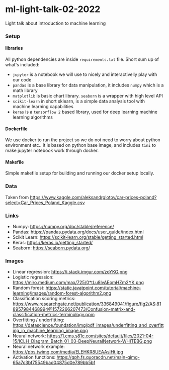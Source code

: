 # ml-light-talk-02-2022
Light talk about introduction to machine learning

### Setup

#### libraries

All python dependencies are inside `requirements.txt` file. Short sum up of what's included:

- `jupyter` is a notebook we will use to nicely and interactivelly play with our code
- `pandas` is a base library for data manipulation, it includes `numpy` which is a math library
- `matplotlib` is basic chart library. `seaborn` is a wrapper with high level API
- `scikit-learn` in short sklearn, is a simple data analysis tool with machine learning capabilities
- `keras` is a `tensorflow 2` based library, used for deep learning machine learning algorithms

#### Dockerfile

We use docker to run the project so we do not need to worry about python environment etc..
It is based on python base image, and includes `tini` to make jupyter notebook work through docker.

#### Makefile

Simple makefile setup for building and running our docker setup locally.

### Data

Taken from https://www.kaggle.com/aleksandrglotov/car-prices-poland?select=Car_Prices_Poland_Kaggle.csv

### Links

- Numpy: https://numpy.org/doc/stable/reference/
- Pandas: https://pandas.pydata.org/docs/user_guide/index.html
- Scikit Learn: https://scikit-learn.org/stable/getting_started.html
- Keras: https://keras.io/getting_started/
- Seaborn: https://seaborn.pydata.org/

### Images

- Linear regression: https://i.stack.imgur.com/zoYKG.png
- Logistic regression: https://miro.medium.com/max/725/0*tLu8lvAEomHZm2YK.png
- Random forest: https://static.javatpoint.com/tutorial/machine-learning/images/random-forest-algorithm2.png
- Classification scoring metrics: https://www.researchgate.net/publication/336849041/figure/fig2/AS:818957984468994@1572266207473/Confusion-matrix-and-classification-metrics-terminology.ppm
- Overfitting / underfitting: https://datascience.foundation/img/pdf_images/underfitting_and_overfitting_in_machine_learning_image.png
- Neural network: https://1.cms.s81c.com/sites/default/files/2021-04-15/ICLH_Diagram_Batch_01_03-DeepNeuralNetwork-WHITEBG.png
- Neural network example: https://pbs.twimg.com/media/ELEHKR8UEAAsIHt.jpg
- Activation functions: https://qph.fs.quoracdn.net/main-qimg-65a7c3bf75549bad04875d0e789bb5bf